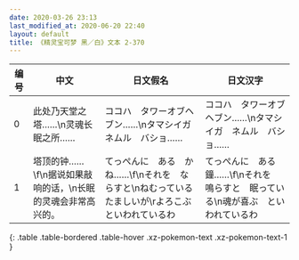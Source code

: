 ```yaml
---
date: 2020-03-26 23:13
last_modified_at: 2020-06-20 22:40
layout: default
title: 《精灵宝可梦 黑／白》文本 2-370
---
```

| 编号 | 中文 | 日文假名 | 日文汉字 |
| ---- | ---- | ---- | --- |
| 0 | 此处乃天堂之塔……\n灵魂长眠之所…… | ココハ　タワーオブヘブン……\nタマシイガ　ネムル　バショ…… | ココハ　タワーオブヘブン……\nタマシイガ　ネムル　バショ…… |
| 1 | 塔顶的钟……\f\n据说如果敲响的话，\n长眠的灵魂会非常高兴的。 | てっぺんに　ある　かね……\f\nそれを　ならすと\nねむっている　たましいが\rよろこぶ　といわれているわ | てっぺんに　ある　鐘……\f\nそれを　鳴らすと　眠っている\n魂が喜ぶ　といわれているわ |
{: .table .table-bordered .table-hover .xz-pokemon-text .xz-pokemon-text-1 }